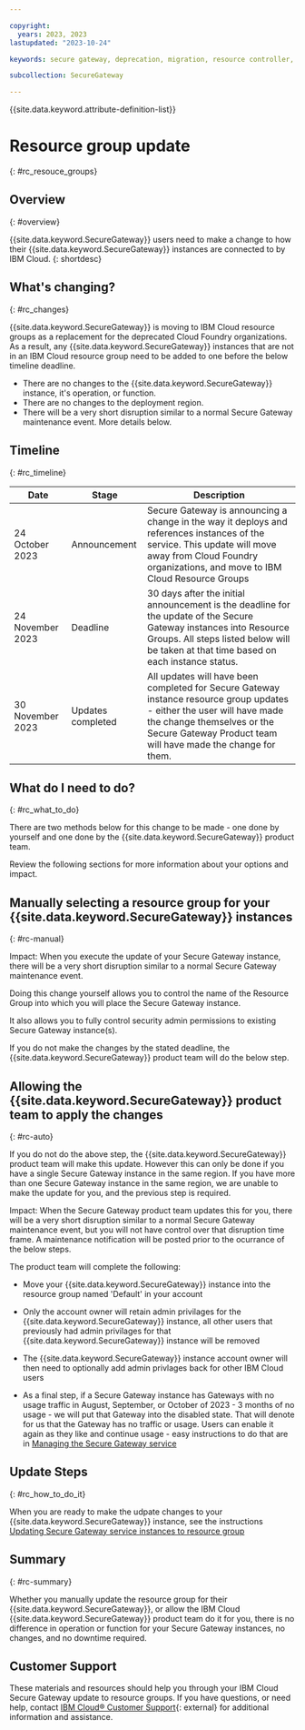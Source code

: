 ```yaml
---

copyright: 
  years: 2023, 2023
lastupdated: "2023-10-24"

keywords: secure gateway, deprecation, migration, resource controller, resource groups

subcollection: SecureGateway

---
```


{{site.data.keyword.attribute-definition-list}}


# Resource group update
{: #rc_resouce_groups}


## Overview
{: #overview}

{{site.data.keyword.SecureGateway}} users need to make a change to how their {{site.data.keyword.SecureGateway}} instances are connected to by IBM Cloud.
{: shortdesc}

## What's changing?
{: #rc_changes}

{{site.data.keyword.SecureGateway}} is moving to IBM Cloud resource groups as a replacement for the deprecated Cloud Foundry organizations. As a result, any {{site.data.keyword.SecureGateway}} instances that are not in an IBM Cloud resource group need to be added to one before the below timeline deadline.

- There are no changes to the {{site.data.keyword.SecureGateway}} instance, it's operation, or function.
- There are no changes to the deployment region.
- There will be a very short disruption similar to a normal Secure Gateway maintenance event. More details below.


## Timeline
{: #rc_timeline}


| Date | Stage | Description | 
| --- | --- | --- | 
| 24 October 2023 | Announcement | Secure Gateway is announcing a change in the way it deploys and references instances of the service. This update will move away from Cloud Foundry organizations, and move to IBM Cloud Resource Groups |
| 24 November 2023 | Deadline  | 30 days after the initial announcement is the deadline for the update of the Secure Gateway instances into Resource Groups. All steps listed below will be taken at that time based on each instance status. |
| 30 November 2023 | Updates completed | All updates will have been completed for Secure Gateway instance resource group updates - either the user will have made the change themselves or the Secure Gateway Product team will have made the change for them. |



## What do I need to do?
{: #rc_what_to_do}

There are two methods below for this change to be made - one done by yourself and one done by the {{site.data.keyword.SecureGateway}} product team.

Review the following sections for more information about your options and impact.

## Manually selecting a resource group for your {{site.data.keyword.SecureGateway}} instances
{: #rc-manual}

Impact: When you execute the update of your Secure Gateway instance, there will be a very short disruption similar to a normal Secure Gateway maintenance event.

Doing this change yourself allows you to control the name of the Resource Group into which you will place the Secure Gateway instance.

It also allows you to fully control security admin permissions to existing Secure Gateway instance(s).

If you do not make the changes by the stated deadline, the {{site.data.keyword.SecureGateway}} product team will do the below step.



## Allowing the {{site.data.keyword.SecureGateway}} product team to apply the changes
{: #rc-auto}

If you do not do the above step, the {{site.data.keyword.SecureGateway}} product team will make this update.
However this can only be done if you have a single Secure Gateway instance in the same region. If you have more than one Secure Gateway instance in the same region, we are unable to make the update for you, and the previous step is required.

Impact: When the Secure Gateway product team updates this for you, there will be a very short disruption similar to a normal Secure Gateway maintenance event, but you will not have control over that disruption time frame. A maintenance notification will be posted prior to the ocurrance of the below steps.

The product team will complete the following:
- Move your {{site.data.keyword.SecureGateway}} instance into the resource group named 'Default' in your account
- Only the account owner will retain admin privilages for the {{site.data.keyword.SecureGateway}} instance, all other users that previously had admin privilages for that {{site.data.keyword.SecureGateway}} instance will be removed
- The {{site.data.keyword.SecureGateway}} instance account owner will then need to optionally add admin privlages back for other IBM Cloud users

- As a final step, if a Secure Gateway instance has Gateways with no usage traffic in August, September, or October of 2023 - 3 months of no usage - we will put that Gateway into the disabled state. That will denote for us that the Gateway has no traffic or usage. Users can enable it again as they like and continue usage - easy instructions to do that are in [Managing the Secure Gateway service](/docs/SecureGateway?topic=SecureGateway-manage-sg-service)


## Update Steps
{: #rc_how_to_do_it}

When you are ready to make the udpate changes to your {{site.data.keyword.SecureGateway}} instance, see the instructions [Updating Secure Gateway service instances to resource group](/docs/SecureGateway?topic=SecureGateway-rc-update)


## Summary
{: #rc-summary}

Whether you manually update the resource group for their {{site.data.keyword.SecureGateway}}, or allow the IBM Cloud {{site.data.keyword.SecureGateway}} product team do it for you, there is no difference in operation or function for your Secure Gateway instances, no changes, and no downtime required.

## Customer Support
These materials and resources should help you through your IBM Cloud Secure Gateway update to resource groups. If you have questions, or need help, contact [IBM Cloud® Customer Support](https://cloud.ibm.com/unifiedsupport/supportcenter){: external} for additional information and assistance.
